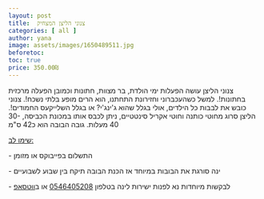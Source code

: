 ```yaml
---
layout: post
title:  צנוני הליצן המצחיק
categories: [ all ]
author: yana
image: assets/images/1650489511.jpg
beforetoc: 
toc: true
price: 350.00₪
---
```

צנוני הליצן עושה הפעלות ימי הולדת, בר מצוות, חתונות וכמובן הפעלה מרכזית בחתונות!. למשל כשהעכברוני וחזירונת התחתנו, הוא הרים מופע בלתי נשכח!. צנוני כובש את לבבות כל הילדים, אולי בגלל שהוא ג'ינג'י? או בגלל השלייקעס החמודים!.  הליצן סרוג מחוטי כותנה וחוטי אקריל סינטטיים, ניתן לכבס אותו במכונת הכביסה, 30-40 מעלות. גובה הבובה הוא כ42 ס"מ<br>

<p><u>שימו לב:</u></p>
<p>- התשלום בפייבוקס או מזומן</p>
<p>- ינה סורגת את הבובות במיוחד אז הכנת הבובה תיקח בין שבוע לשבועיים<br></p>
<p>- לבקשות מיוחדות נא לפנות ישירות לינה בטלפון <a href="tel:0546405208" target="_blank">0546405208</a> או ב<a href="https://wa.me/972546405208?text=שלום, בקשר לצנוני הליצן המצחיק נראה מעניין מאוד" target="_blank">ווטסאפ</a></p>
